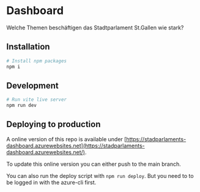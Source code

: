 # Dashboard
Welche Themen beschäftigen das Stadtparlament St.Gallen wie stark?

## Installation

```bash
# Install npm packages
npm i
```

## Development

```bash
# Run vite live server
npm run dev
```


## Deploying to production

A online version of this repo is available under [https://stadparlaments-dashboard.azurewebsites.net](https://stadparlaments-dashboard.azurewebsites.net/).

To update this online version you can either push to the main branch.

You can also run the deploy script with `npm run deploy`. But you need to to be logged in with the azure-cli first. 
